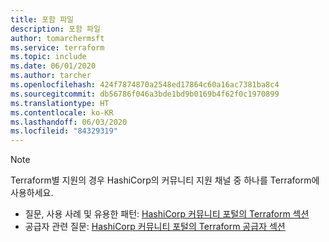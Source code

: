 ```yaml
---
title: 포함 파일
description: 포함 파일
author: tomarchermsft
ms.service: terraform
ms.topic: include
ms.date: 06/01/2020
ms.author: tarcher
ms.openlocfilehash: 424f7874870a2548ed17864c60a16ac7381ba8c4
ms.sourcegitcommit: db56786f046a3bde1bd9b0169b4f62f0c1970899
ms.translationtype: HT
ms.contentlocale: ko-KR
ms.lasthandoff: 06/03/2020
ms.locfileid: "84329319"
---
```

> [!NOTE]
> Terraform별 지원의 경우 HashiCorp의 커뮤니티 지원 채널 중 하나를 Terraform에 사용하세요.
>
> * 질문, 사용 사례 및 유용한 패턴: [HashiCorp 커뮤니티 포털의 Terraform 섹션](https://discuss.hashicorp.com/c/terraform-core)
> * 공급자 관련 질문: [HashiCorp 커뮤니티 포털의 Terraform 공급자 섹션](https://discuss.hashicorp.com/c/terraform-providers)
